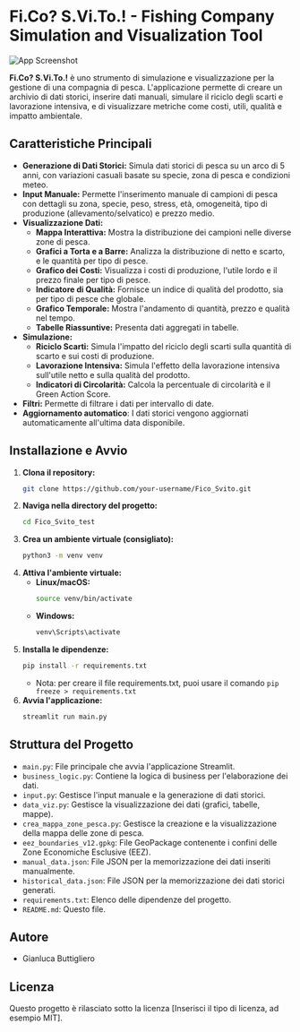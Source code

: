# Fi.Co? S.Vi.To.! - Fishing Company Simulation and Visualization Tool

![App Screenshot](https://github.com/Branzu/FicCoSViTo/blob/main/screenshot.png)

**Fi.Co? S.Vi.To.!** è uno strumento di simulazione e visualizzazione per la gestione di una compagnia di pesca. L'applicazione permette di creare un archivio di dati storici, inserire dati manuali, simulare il riciclo degli scarti e lavorazione intensiva, e di visualizzare metriche come costi, utili, qualità e impatto ambientale.

## Caratteristiche Principali

*   **Generazione di Dati Storici:** Simula dati storici di pesca su un arco di 5 anni, con variazioni casuali basate su specie, zona di pesca e condizioni meteo.
*   **Input Manuale:** Permette l'inserimento manuale di campioni di pesca con dettagli su zona, specie, peso, stress, età, omogeneità, tipo di produzione (allevamento/selvatico) e prezzo medio.
*   **Visualizzazione Dati:**
    *   **Mappa Interattiva:** Mostra la distribuzione dei campioni nelle diverse zone di pesca.
    *   **Grafici a Torta e a Barre:** Analizza la distribuzione di netto e scarto, e le quantità per tipo di pesce.
    *   **Grafico dei Costi:** Visualizza i costi di produzione, l'utile lordo e il prezzo finale per tipo di pesce.
    *   **Indicatore di Qualità:** Fornisce un indice di qualità del prodotto, sia per tipo di pesce che globale.
    *   **Grafico Temporale:** Mostra l'andamento di quantità, prezzo e qualità nel tempo.
    *   **Tabelle Riassuntive:** Presenta dati aggregati in tabelle.
*   **Simulazione:**
    *   **Riciclo Scarti:** Simula l'impatto del riciclo degli scarti sulla quantità di scarto e sui costi di produzione.
    *   **Lavorazione Intensiva:** Simula l'effetto della lavorazione intensiva sull'utile netto e sulla qualità del prodotto.
    *   **Indicatori di Circolarità:** Calcola la percentuale di circolarità e il Green Action Score.
*   **Filtri:** Permette di filtrare i dati per intervallo di date.
* **Aggiornamento automatico**: I dati storici vengono aggiornati automaticamente all'ultima data disponibile.

## Installazione e Avvio

1.  **Clona il repository:**
    ```bash
    git clone https://github.com/your-username/Fico_Svito.git
    ```
2.  **Naviga nella directory del progetto:**
    ```bash
    cd Fico_Svito_test
    ```
3.  **Crea un ambiente virtuale (consigliato):**
    ```bash
    python3 -m venv venv
    ```
4.  **Attiva l'ambiente virtuale:**
    *   **Linux/macOS:**
        ```bash
        source venv/bin/activate
        ```
    *   **Windows:**
        ```bash
        venv\Scripts\activate
        ```
5.  **Installa le dipendenze:**
    ```bash
    pip install -r requirements.txt
    ```
    *   Nota: per creare il file requirements.txt, puoi usare il comando `pip freeze > requirements.txt`
6.  **Avvia l'applicazione:**
    ```bash
    streamlit run main.py
    ```

## Struttura del Progetto

*   `main.py`: File principale che avvia l'applicazione Streamlit.
*   `business_logic.py`: Contiene la logica di business per l'elaborazione dei dati.
*   `input.py`: Gestisce l'input manuale e la generazione di dati storici.
*   `data_viz.py`: Gestisce la visualizzazione dei dati (grafici, tabelle, mappe).
*   `crea_mappa_zone_pesca.py`: Gestisce la creazione e la visualizzazione della mappa delle zone di pesca.
*   `eez_boundaries_v12.gpkg`: File GeoPackage contenente i confini delle Zone Economiche Esclusive (EEZ).
*   `manual_data.json`: File JSON per la memorizzazione dei dati inseriti manualmente.
*   `historical_data.json`: File JSON per la memorizzazione dei dati storici generati.
*   `requirements.txt`: Elenco delle dipendenze del progetto.
* `README.md`: Questo file.

## Autore

*   Gianluca Buttigliero

## Licenza

Questo progetto è rilasciato sotto la licenza [Inserisci il tipo di licenza, ad esempio MIT].

